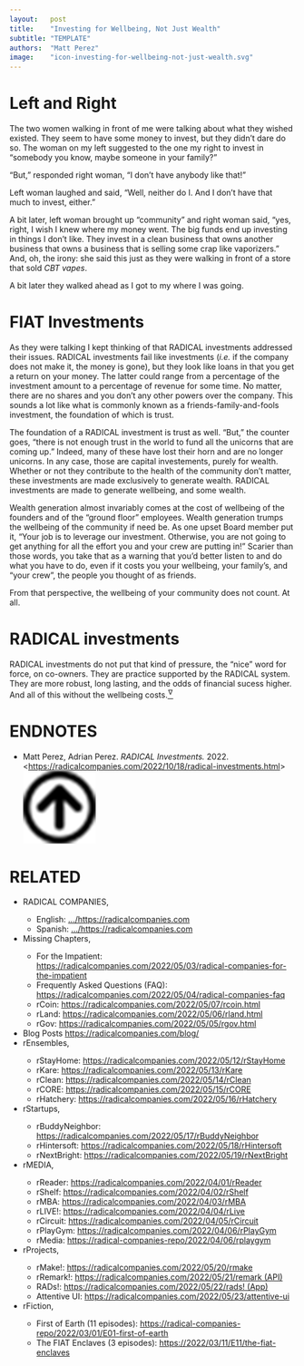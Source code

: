 ```yaml
---
layout:   post
title:    "Investing for Wellbeing, Not Just Wealth"
subtitle: "TEMPLATE"
authors:  "Matt Perez"
image:    "icon-investing-for-wellbeing-not-just-wealth.svg"
---
```


<div style="display:none;">
 <p>Investing for your own wellbeing, the wellbeing of your community, and for the bucks. In that order.</p>
</div>

<h1>Left and Right</h1>
 <p>The two women walking in front of me were talking about what they wished existed. They seem to have some money to invest, but they didn&rsquo;t dare do so. The woman on my left suggested to the one my right to invest in &ldquo;somebody you know, maybe someone in your family?&rdquo;</p>
 <p>&ldquo;But,&rdquo; responded right woman, &ldquo;I don&rsquo;t have anybody like that!&rdquo;</p>
 <p>Left woman laughed and said, &ldquo;Well, neither do I. And I don&rsquo;t have that much to invest, either.&rdquo;</p>
 <p>A bit later, left woman brought up &ldquo;community&rdquo; and right woman said, &ldquo;yes, right, I wish I knew where my money went. The big funds end up investing in things I don&rsquo;t like. They invest in a clean business that owns another business that owns a business that is selling some crap like vaporizers.&rdquo; And, oh, the irony: she said this just as they were walking in front of a store that sold <em>CBT vapes</em>.</p>
 <p>A bit later they walked ahead as I got to my where I was going.</p>

<h1><span class="_paradigm">FIAT</span> Investments</h1>
 <p>As they were talking I kept thinking of that <span class="_paradigm">RADICAL</span> investments addressed their issues. <span class="_paradigm">RADICAL</span> investments fail like investments (<em>i.e.</em> if the company does not make it, the money is gone), but they look like loans in that you get a return on your money. The latter could range from a percentage of the investment amount to a percentage of revenue for some time. No matter, there are no shares and you don&rsquo;t any other powers over the company. This sounds a lot like what is commonly known as a friends-family-and-fools investment, the foundation of which is trust.</p>
 <p>The foundation of a <span class="_paradigm">RADICAL</span> investment is trust as well. &ldquo;But,&rdquo; the counter goes, &ldquo;there is not enough trust in the world to fund all the unicorns that are coming up.&rdquo; Indeed, many of these have lost their horn and are no longer unicorns. In any case, those are capital investements, purely for wealth. Whether or not they contribute to the health of the community don&rsquo;t matter, these investments are made exclusively to generate wealth. <span class="_paradigm">RADICAL</span> investments are made to generate wellbeing, and some wealth.</p>
 <p>Wealth generation almost invariably comes at the cost of wellbeing of the founders and of the &ldquo;ground floor&rdquo; employees. Wealth generation trumps the wellbeing of the community if need be. As one upset Board member put it, &ldquo;Your job is to leverage our investment. Otherwise, you are not going to get anything for all the effort you and your crew are putting in!&rdquo; Scarier than those words, you take that as a warning that you&rsquo;d better listen to and do what you have to do, even if it costs you your wellbeing, your family&rsquo;s, and &ldquo;your crew&rdquo;, the people you thought of as friends.</p>
 <p>From that perspective, the wellbeing of your community does not count. At all.</p>

<h1><span class="_paradigm">RADICAL</span> investments</h1>
 <p><span class="_paradigm">RADICAL</span> investments do not put that kind of pressure, the &ldquo;nice&rdquo; word for force, on co-owners. They are practice supported by the <span class="_paradigm">RADICAL</span> system. They are more robust, long lasting, and the odds of financial sucess higher. And all of this without the wellbeing costs.<a href="#en01"><sup id="bm01">&hairsp;&nabla;&hairsp;</sup></a>

<h1 class="_section">ENDNOTES</h1>
 <ul>
  <li id="en01">
   <p class="_list-item">
    Matt Perez, Adrian Perez.
    <em><span class="_paradigm">RADICAL</span> Investments.</em>
    2022.
    &lt;<a href="https://radicalcompanies.com/2022/10/18/radical-investments.html" target="_blank">https://radicalcompanies.com/2022/10/18/radical-investments.html</a>&gt;
    <a class="_uparrow" href="#bm01"><img src="/assets/img/arrow-up-icon.png"></a>
   </p>
  </li>
 </ul>

<h1 class="_section">RELATED</h1>
 <ul>
  <li>RADICAL COMPANIES,</li>
   <ul>
    <li><a>English</a>: <a href="https://radicalcompanies.com" target="_blank">&hellip;/https://radicalcompanies.com</a></li>
    <li><a>Spanish</a>: <a href="https://radicalcompanies.com" target="_blank">&hellip;/https://radicalcompanies.com</a></li>
   </ul>
  <li>Missing Chapters,</li>
   <ul>
    <li>For the Impatient: <a href="https://radicalcompanies.com/2022/05/03/radical-companies-for-the-impatient" target="_blank">https://radicalcompanies.com/2022/05/03/radical-companies-for-the-impatient</a></li>
    <li>Frequently Asked Questions (FAQ): <a href="https://radicalcompanies.com/2022/05/04/radical-companies-faq" target="_blank">https://radicalcompanies.com/2022/05/04/radical-companies-faq</a></li>
    <li>rCoin: <a href="https://radicalcompanies.com/2022/05/07/rcoin.html" target="_blank">https://radicalcompanies.com/2022/05/07/rcoin.html</a></li>
    <li>rLand: <a href="https://radicalcompanies.com/2022/05/06/rland.html" target="_blank">https://radicalcompanies.com/2022/05/06/rland.html</a></li>
    <li>rGov: <a href="https://radicalcompanies.com/2022/05/05/rgov.html" target="_blank">https://radicalcompanies.com/2022/05/05/rgov.html</a></li>
   </ul>
   <li>Blog Posts <a href="https://radicalcompanies.com/blog/" target="_blank">https://radicalcompanies.com/blog/</a></li>
   <li>rEnsembles,</li>
    <ul>
     <li> rStayHome: <a href="https://radicalcompanies.com/2022/05/12/rStayHome" target="_blank">https://radicalcompanies.com/2022/05/12/rStayHome</a></li>
     <li>     rKare: <a href="https://radicalcompanies.com/2022/05/13/rKare" target="_blank">https://radicalcompanies.com/2022/05/13/rKare</a></li>
     <li>    rClean: <a href="https://radicalcompanies.com/2022/05/14/rClean" target="_blank">https://radicalcompanies.com/2022/05/14/rClean</a></li>
     <li>     rCORE: <a href="https://radicalcompanies.com/2022/05/15/rCORE" target="_blank">https://radicalcompanies.com/2022/05/15/rCORE</a></li>
     <li>rHatchery: <a href="https://radicalcompanies.com/2022/05/16/rHatchery" target="_blank">https://radicalcompanies.com/2022/05/16/rHatchery</a></li>
    </ul>
   <li>rStartups,</li>
    <ul>
     <li>rBuddyNeighbor: <a href="https://radicalcompanies.com/2022/05/17/rBuddyNeighbor" target="_blank">https://radicalcompanies.com/2022/05/17/rBuddyNeighbor</a></li>
     <li>   rHintersoft: <a href="https://radicalcompanies.com/2022/05/18/rHintersoft" target="_blank">https://radicalcompanies.com/2022/05/18/rHintersoft</a></li> 
     <li>   rNextBright: <a href="https://radicalcompanies.com/2022/05/19/rNextBright" target="_blank">https://radicalcompanies.com/2022/05/19/rNextBright</a></li>
    </ul>
   <li>rMEDIA,</li>
    <ul>
     <li> rReader: <a href="https://radicalcompanies.com/2022/04/01/rReader" target="_blank">https://radicalcompanies.com/2022/04/01/rReader</a></li>
     <li>  rShelf: <a href="https://radicalcompanies.com/2022/04/02/rShelf" target="_blank">https://radicalcompanies.com/2022/04/02/rShelf</a></li>
     <li>    rMBA: <a href="https://radicalcompanies.com/2022/04/03/rMBA" target="_blank">https://radicalcompanies.com/2022/04/03/rMBA</a></li>
     <li>  rLIVE!: <a href="https://radicalcompanies.com/2022/04/04/rLive" target="_blank">https://radicalcompanies.com/2022/04/04/rLive</a></li>
     <li>rCircuit: <a href="https://radicalcompanies.com/2022/04/05/rCircuit" target="_blank">https://radicalcompanies.com/2022/04/05/rCircuit</a></li>
     <li>rPlayGym: <a href="https://radicalcompanies.com/2022/04/06/rPlayGym" target="_blank">https://radicalcompanies.com/2022/04/06/rPlayGym</a></li>
     <li>  rMedia: <a href="https://radical-companies-repo/2022/04/06/rplaygym" target="_blank">https://radical-companies-repo/2022/04/06/rplaygym</a></li>
    </ul>
   <li>rProjects,</li>
    <ul>
     <li>      rMake!: <a href="https://radicalcompanies.com/2022/05/20/rmake" target="_blank">https://radicalcompanies.com/2022/05/20/rmake</a></li>
     <li>    rRemark!: <a href="https://radicalcompanies.com/2022/05/21/remark" target="_blank">https://radicalcompanies.com/2022/05/21/remark (API)</a></li>
     <li>       RADs!: <a href="https://radicalcompanies.com/2022/05/22/rads!" target="_blank">https://radicalcompanies.com/2022/05/22/rads! (App)</a></li>
     <li>Attentive UI: <a href="https://radicalcompanies.com/2022/05/23/attentive-ui" target="_blank">https://radicalcompanies.com/2022/05/23/attentive-ui</a></li>
    </ul>
   <li>rFiction,</li>
    <ul>
     <li>  First of Earth (11 episodes): <a href="https://radical-companies-repo/2022/03/01/E01-first-of-earth" target="_blank">https://radical-companies-repo/2022/03/01/E01-first-of-earth</a></li>
     <li>The FIAT Enclaves (3 episodes): <a href="https://2022/03/11/E11/the-fiat-enclaves" target="_blank">https://2022/03/11/E11/the-fiat-enclaves</a></li>
    </ul>
